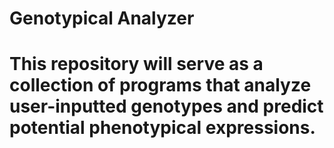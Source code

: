 # Genotypical Analyzer

# This repository will serve as a collection of programs that analyze user-inputted genotypes and predict potential phenotypical expressions.
